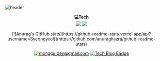 ![header](https://capsule-render.vercel.app/api?type=waving&color=auto&height=300&section=header&text=Welcome&desc=byeong%20Yeol's%20github&descAlign=64&descAlignY=45&fontSize=70&fontAlignY=30)

<p align='center'>
    <strong>💻Tech</strong><br/>
    <img src='https://img.shields.io/badge/Python-3766AB?style=flat-square&logo=Python&logoColor=white'>
    <img src="https://img.shields.io/badge/JavaScript-F7DF1E?style=flat-square&logo=JavaScript&logoColor=black">
</p>

<div align=center>
[![Anurag's GitHub stats](https://github-readme-stats.vercel.app/api?username=Byeongyeol)](https://github.com/anuraghazra/github-readme-stats)
    
[![monggu.dev@gmail.com](https://img.shields.io/badge/Gmail-d14836?style=flat-square&logo=Gmail&logoColor=white&link=mailto:qudduf9313@gmail.com)](mailto:qudduf9313@gmail.com)
[![Tech Blog Badge](http://img.shields.io/badge/-Tech%20blog-black?style=flat-square&logo=github&link=https://bymalware.tistory.com//)](https://bymalware.tistory.com//) 
